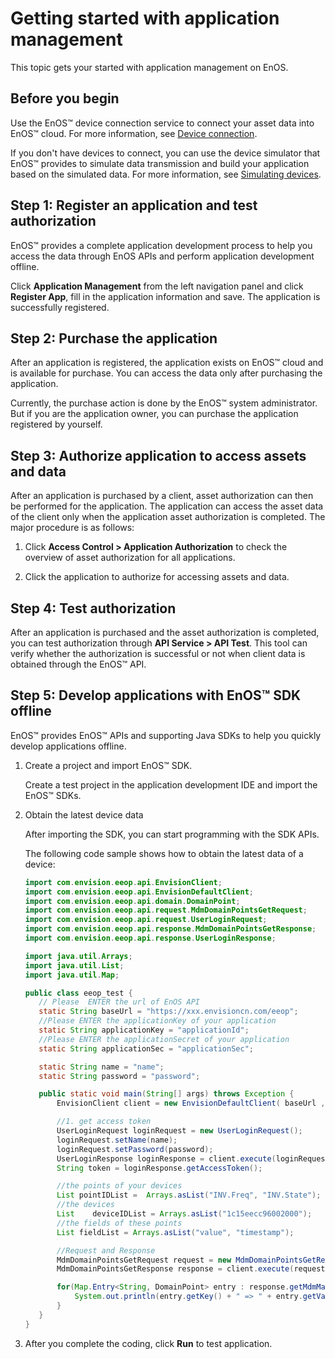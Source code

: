 # Getting started with application management

This topic gets your started with application management on EnOS.

## Before you begin

Use the EnOS™ device connection service to connect your asset data into EnOS™ cloud. For more information, see [Device connection](/docs/device-connection/en/1.0/deviceconnection_overview.html).

If you don't have devices to connect, you can use the device simulator that EnOS™ provides to simulate data transmission and build your application based on the simulated data. For more information, see [Simulating devices](simulating_device).

## Step 1: Register an application and test authorization

EnOS™ provides a complete application development process to help you access the data through EnOS APIs and perform application development offline.

Click **Application Management** from the left navigation panel and click **Register App**, fill in the application information and save. The application is successfully registered.

## Step 2: Purchase the application

After an application is registered, the application exists on EnOS™ cloud and is available for purchase. You can access the data only after purchasing the application.

Currently, the purchase action is done by the EnOS™ system administrator. But if you are the application owner, you can purchase the application registered by yourself.

## Step 3: Authorize application to access assets and data

After an application is purchased by a client, asset authorization can then be performed for the application. The application can access the asset data of the client only when the application asset authorization is completed. The major procedure is as follows:

1. Click **Access Control > Application Authorization** to check the overview of asset authorization for all applications.

2. Click the application to authorize for accessing assets and data.

## Step 4: Test authorization

After an application is purchased and the asset authorization is completed, you can test authorization through **API Service > API Test**. This tool can verify whether the authorization is successful or not when client data is obtained through the EnOS™ API.

## Step 5: Develop applications with EnOS™ SDK offline

EnOS™ provides EnOS™ APIs and supporting Java SDKs to help you quickly develop applications offline.

1. Create a project and import EnOS™ SDK.

   Create a test project in the application development IDE and import the EnOS™ SDKs.

2. Obtain the latest device data

   After importing the SDK, you can start programming with the SDK APIs.

   The following code sample shows how to obtain the latest data of a device:

   ```java
   import com.envision.eeop.api.EnvisionClient;
   import com.envision.eeop.api.EnvisionDefaultClient;
   import com.envision.eeop.api.domain.DomainPoint;
   import com.envision.eeop.api.request.MdmDomainPointsGetRequest;
   import com.envision.eeop.api.request.UserLoginRequest;
   import com.envision.eeop.api.response.MdmDomainPointsGetResponse;
   import com.envision.eeop.api.response.UserLoginResponse;

   import java.util.Arrays;
   import java.util.List;
   import java.util.Map;

   public class eeop_test {
      // Please  ENTER the url of EnOS API
      static String baseUrl = "https://xxx.envisioncn.com/eeop";
      //Please ENTER the applicationKey of your application
      static String applicationKey = "applicationId";
      //Please ENTER the applicationSecret of your application
      static String applicationSec = "applicationSec";

      static String name = "name";
      static String password = "password";

      public static void main(String[] args) throws Exception {
          EnvisionClient client = new EnvisionDefaultClient( baseUrl , applicationId, applicationSec);

          //1. get access token
          UserLoginRequest loginRequest = new UserLoginRequest();
          loginRequest.setName(name);
          loginRequest.setPassword(password);
          UserLoginResponse loginResponse = client.execute(loginRequest);
          String token = loginResponse.getAccessToken();

          //the points of your devices
          List pointIDList =  Arrays.asList("INV.Freq", "INV.State");
          //the devices
          List    deviceIDList = Arrays.asList("1c15eecc96002000");
          //the fields of these points
          List fieldList = Arrays.asList("value", "timestamp");

          //Request and Response
          MdmDomainPointsGetRequest request = new MdmDomainPointsGetRequest(deviceIDList, pointIDList, fieldList);
          MdmDomainPointsGetResponse response = client.execute(request,token);

          for(Map.Entry<String, DomainPoint> entry : response.getMdmMap().entrySet()) {
              System.out.println(entry.getKey() + " => " + entry.getValue().getPointValueMap());
          }
      }
   }

   ```

3. After you complete the coding, click **Run** to test application.
